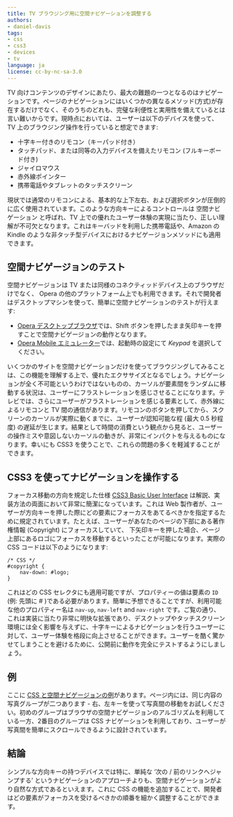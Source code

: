 ```yaml
---
title: TV ブラウジング用に空間ナビゲーションを調整する
authors:
- daniel-davis
tags:
- css
- css3
- devices
- tv
language: ja
license: cc-by-nc-sa-3.0
---
```


TV 向けコンテンツのデザインにあたり、最大の難題の一つとなるのはナビゲーションです。ページのナビゲーションにはいくつかの異なるメソッド(方式)が存在するだけでなく、そのうちのどれも、完璧な利便性と実用性を備えているとは言い難いからです。現時点においては、ユーザーは以下のデバイスを使って、TV 上のブラウジング操作を行っていると想定できます:

- 十字キー付きのリモコン（キーパッド付き）
- タッチパッド、または同等の入力デバイスを備えたリモコン (フルキーボード付き)
- ジャイロマウス
- 赤外線ポインター
- 携帯電話やタブレットのタッチスクリーン

現状では通常のリモコンによる、基本的な上下左右、および選択ボタンが圧倒的に広く使用されています。このような方向キーによるコントロールは 空間ナビゲーション と呼ばれ、TV 上での優れたユーザー体験の実現に当たり、正しい理解が不可欠となります。これはキーバッドを利用した携帯電話や、Amazon の Kindle のような非タッチ型デバイスにおけるナビゲージョンメソッドにも適用できます。

## 空間ナビゲージョンのテスト

空間ナビゲージョンは TV または同様のコネクティッドデバイス上のブラウザだけでなく、 Opera の他のプラットフォーム上でも利用できます。それで開発者はデスクトップマシンを使って、簡単に空間ナビゲーションのテストが行えます:

- [Opera デスクトップブラウザ][1]では、Shift ボタンを押したまま矢印キーを押すことで空間ナビゲージョンの動作となります。
- [Opera Mobile エミュレーター][2]では、起動時の設定にて _Keypad_ を選択してください。

[1]: https://www.opera.com/browser/
[2]: https://www.opera.com/developer/tools/mobile/

いくつかのサイトを空間ナビゲーションだけを使ってブラウジングしてみることは、この機能を理解する上で、優れたエクササイズとなるでしょう。ナビゲーションが全く不可能というわけではないものの、カーソルが要素間をランダムに移動する状況は、ユーザーにフラストレーションを感じさせることになります。テレビでは、さらにユーザーがフラストレーションを感じる要素として、赤外線によるリモコンと TV 間の通信があります。リモコンのボタンを押してから、スクリーンのカーソルが実際に動くまでに、ユーザーが認知可能な程 (最大 0.5 秒程度) の遅延が生じます。結果として時間の消費という観点から見ると、ユーザーの操作ミスや意図しないカーソルの動きが、非常にインパクトを与えるものになります。幸いにも CSS3 を使うことで、これらの問題の多くを軽減することができます。

## CSS3 を使ってナビゲーションを操作する

フォーカス移動の方向を規定した仕様 [CSS3 Basic User Interface][3] は解説、実装方法の両面において非常に簡潔になっています。これは Web 製作者が、ユーザーが方向キーを押した際にどの要素にフォーカスをあてるべきかを指定するために規定されています。たとえば、ユーザーがあなたのページの下部にある著作権情報 (Copyright) にフォーカスしていて、 下矢印キーを押した場合、ページ上部にあるロゴにフォーカスを移動するといったことが可能になります。実際の CSS コードは以下のようになります:

[3]: http://www.w3.org/TR/css3-ui/#nav-dir

	/* CSS */
	#copyright {
		nav-down: #logo;
	}

これはどの CSS セレクタにも適用可能ですが、プロパティーの値は要素の `ID` (例: 先頭に # )である必要があります。簡単に予想できることですが、利用可能な他のプロパティー名は `nav-up`, `nav-left` and `nav-right` です。ご覧の通り、これは実装に当たり非常に明快な拡張であり、デスクトップやタッチスクリーン環境には全く影響を与えずに、十字キーによるナビゲーションを行うユーザーに対して、ユーザー体験を格段に向上させることができます。ユーザーを酷く驚かせてしまうことを避けるために、公開前に動作を完全にテストするようにしましょう。

## 例

ここに [CSS と空間ナビゲージョンの例][4]があります。ページ内には、同じ内容の写真グループが二つあります - 右、左キーを使って写真間の移動をお試しください。初めのグループはブラウザの空間ナビゲージョンのアルゴリズムを利用している一方、2番目のグループは CSS ナビゲーションを利用しており、ユーザーが写真間を簡単にスクロールできるように設計されています。

[4]: /articles/tweaking-spatial-navigation-for-tv-browsing/example.html

## 結論

シンプルな方向キーの持つデバイスでは特に、単純な ‘次の / 前のリンクへジャンプする’ というナビゲーションのアプローチよりも、空間ナビゲーションがより自然な方式であるといえます。これに CSS の機能を追加することで、開発者はどの要素がフォーカスを受けるべきかの順番を細かく調整することができます。
